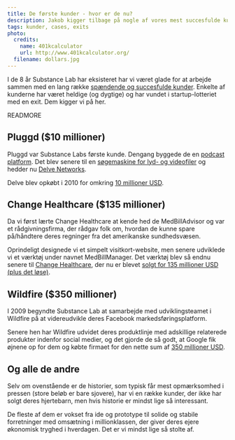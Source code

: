 ```yaml
---
title: De første kunder - hvor er de nu?
description: Jakob kigger tilbage på nogle af vores mest succesfulde kunder
tags: kunder, cases, exits
photo:
  credits:
    name: 401kcalculator
    url: http://www.401kcalculator.org/
  filename: dollars.jpg
---
```


I de 8 år Substance Lab har eksisteret har vi været glade for at arbejde sammen med en lang række [spændende og succesfulde kunder](https://substancelab.dk/work/). Enkelte af kunderne har været heldige (og dygtige) og har vundet i startup-lotteriet med en exit. Dem kigger vi på her.

READMORE

## Pluggd ($10 millioner)

Pluggd var Substance Labs første kunde. Dengang byggede de en [podcast platform](http://techcrunch.com/2006/06/22/pluggd-podcast-community-opens-for-use/). Det blev senere til en [søgemaskine for lyd- og videofiler](http://techcrunch.com/2006/09/24/pluggd-to-make-podcasts-chunkier-searchable/) og hedder nu [Delve Networks](http://techcrunch.com/2008/06/11/pluggd-targets-brightcove-with-delve-networks-a-new-video-delivery-platform/).

Delve blev opkøbt i 2010 for omkring [10 millioner USD](https://gigaom.com/2010/08/02/419-limelight-acquires-cloud-based-video-platform-delve-networks/).

## Change Healthcare ($135 millioner)

Da vi først lærte Change Healthcare at kende hed de MedBillAdvisor og var et rådgivningsfirma, der rådgav folk om, hvordan de kunne spare på/håndtere deres regninger fra det amerikanske sundhedsvæsen.

Oprindeligt designede vi et simpelt visitkort-website, men senere udviklede vi et værktøj under navnet MedBillManager. Det værktøj blev så endnu senere til [Change Healthcare](http://www.changehealthcare.com/), der nu er blevet [solgt for 135 millioner USD (plus det løse)](http://www.prnewswire.com/news-releases/emdeon-to-acquire-change-healthcare-283204591.html).

## Wildfire ($350 millioner)

I 2009 begyndte Substance Lab at samarbejde med udviklingsteamet i Wildfire på at videreudvikle deres Facebook markedsføringsplatform.

Senere hen har Wildfire udvidet deres produktlinje med adskillige relaterede produkter indenfor social medier, og det gjorde de så godt, at Google fik øjnene op for dem og købte firmaet for den nette sum af [350 millioner USD](http://techcrunch.com/2012/07/31/google-acquires-wildfire/).

## Og alle de andre

Selv om ovenstående er de historier, som typisk får mest opmærksomhed i pressen (store beløb er bare sjovere), har vi en række kunder, der ikke har solgt deres hjertebarn, men hvis historie er mindst lige så interessant.

De fleste af dem er vokset fra ide og prototype til solide og stabile forretninger  med omsætning i millionklassen, der giver deres ejere økonomisk tryghed i hverdagen. Det er vi mindst lige så stolte af.

